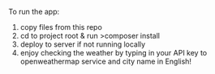 To run the app:

1. copy files from this repo
2. cd to project root & run >composer install
3. deploy to server if not running locally
4. enjoy checking the weather by typing in your API key to openweathermap service and city name in English!
